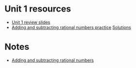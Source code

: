 # Unit 1 resources

 * [Unit 1 review slides](/doc/unit1review.rem)
 * [Adding and subtracting rational numbers practice](/doc/adding_subtracting_rational_numbers_relay.pdf) [Solutions](/doc/solutions.pdf)

# Notes

 * [Adding and subtracting rational numbers](/notes/adding_subtracting_rational_numbers.pdf)
